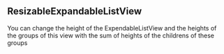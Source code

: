 
## ResizableExpandableListView

You can change the height of the ExpendableListView and the heights of the groups of this view with the sum of heights of the childrens of these groups
